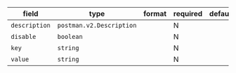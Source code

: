 | field | type | format | required | default | description |
|---|---|---|---|---|---|
| `description` | `postman.v2.Description` |  | N |  |  |
| `disable` | `boolean` |  | N |  |
| `key` | `string` |  | N |  |
| `value` | `string` |  | N |  |
